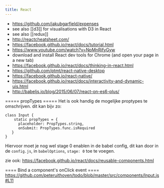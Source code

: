```yaml
---
title: React
---
```

* <https://github.com/jakubgarfield/expenses>
* see also [[d3]] for visualisations with D3 in React
* see also [[redux]]
* <http://reactcheatsheet.com/>
* <https://facebook.github.io/react/docs/tutorial.html>
* <https://www.youtube.com/watch?v=NpMnRifyGyw>
* download and install React dev tools for Chrome (and open your page in a new tab)
* <https://facebook.github.io/react/docs/thinking-in-react.html>
* <https://github.com/ptmt/react-native-desktop>
* <https://facebook.github.io/react-native/>
* <https://facebook.github.io/react/docs/interactivity-and-dynamic-uis.html>
* <http://babeljs.io/blog/2015/06/07/react-on-es6-plus/>

===== propTypes =====
Het is ook handig de mogelijke proptypes te omschrijven. dit kan bijv zo:
```
class Input {
    static propTypes = {
      placeholder: PropTypes.string,
      onSubmit: PropTypes.func.isRequired
   }
}
```
Hiervoor moet je nog wel stage 0 enablen in de babel config, dit kan door in de `config.js`, in `babelOptions`, `stage: 0` toe te voegen.

zie ook: <https://facebook.github.io/react/docs/reusable-components.html>

==== Bind a component's onClick event ====
<https://github.com/peteruithoven/todo/blob/master/src/components/Input.js#L11>
